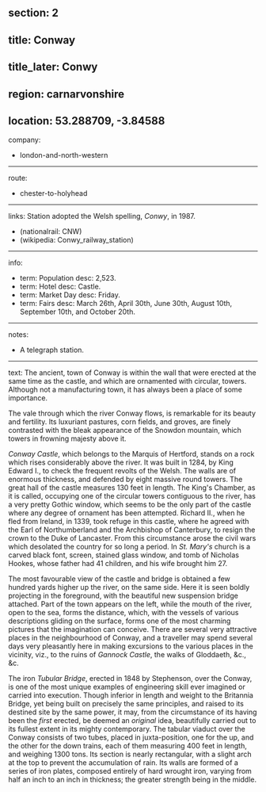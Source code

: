 section: 2
----
title: Conway
----
title_later: Conwy
----
region: carnarvonshire
----
location: 53.288709, -3.84588
----
company:
- london-and-north-western
----
route:
- chester-to-holyhead
----
links:
Station adopted the Welsh spelling, *Conwy*, in 1987.
- (nationalrail: CNW)
- (wikipedia: Conwy_railway_station)
----
info:
- term: Population
  desc: 2,523.
- term: Hotel
  desc: Castle.
- term: Market Day
  desc: Friday.
- term: Fairs
  desc: March 26th, April 30th, June 30th, August 10th, September 10th, and October 20th.
----
notes:
- A telegraph station.
----
text: The ancient, town of Conway is within the wall that were erected at the same time as the castle, and which are ornamented with circular, towers. Although not a manufacturing town, it has always been a place of some importance.

The vale through which the river Conway flows, is remarkable for its beauty and fertility. Its luxuriant pastures, corn fields, and groves, are finely contrasted with the bleak appearance of the Snowdon mountain, which towers in frowning majesty above it.

*Conway Castle*, which belongs to the Marquis of Hertford, stands on a rock which rises considerably above the river. It was built in 1284, by King Edward I., to check the frequent revolts of the Welsh. The walls are of enormous thickness, and defended by eight massive round towers. The great hall of the castle measures 130 feet in length. The King's Chamber, as it is called, occupying one of the circular towers contiguous to the river, has a very pretty Gothic window, which seems to be the only part of the castle where any degree of ornament has been attempted. Richard II., when he fled from Ireland, in 1339, took refuge in this castle, where he agreed with the Earl of Northumberland and the Archbishop of Canterbury, to resign the crown to the Duke of Lancaster. From this circumstance arose the civil wars which desolated the country for so long a period. In *St. Mary's* church is a carved black font, screen, stained glass window, and tomb of Nicholas Hookes, whose father had 41 children, and his wife brought him 27.

The most favourable view of the castle and bridge is obtained a few hundred yards higher up the river, on the same side. Here it is seen boldly projecting in the foreground, with the beautiful new suspension bridge attached. Part of the town appears on the left, while the mouth of the river, open to the sea, forms the distance, which, with the vessels of various descriptions gliding on the surface, forms one of the most charming pictures that the imagination can conceive. There are several very attractive places in the neighbourhood of Conway, and a traveller may spend several days very pleasantly here in making excursions to the various places in the vicinity, viz., to the ruins of *Gannock Castle*, the walks of Gloddaeth, &c., &c.

The iron *Tubular Bridge*, erected in 1848 by Stephenson, over the Conway, is one of the most unique examples of engineering skill ever imagined or carried into execution. Though inferior in length and weight to the Britannia Bridge, yet being built on precisely the same principles, and raised to its destined site by the same power, it may, from the circumstance of its having been the *first* erected, be deemed an *original* idea, beautifully carried out to its fullest extent in its mighty contemporary. The tabular viaduct over the Conway consists of two tubes, placed in juxta-position, one for the up, and the other for the down trains, each of them measuring 400 feet in length, and weighing 1300 tons. Its section is nearly rectangular, with a slight arch at the top to prevent the accumulation of rain. Its walls are formed of a series of iron plates, composed entirely of hard wrought iron, varying from half an inch to an inch in thickness; the greater strength being in the middle.
